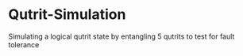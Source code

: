 # Qutrit-Simulation
Simulating a logical qutrit state by entangling 5 qutrits to test for fault tolerance
